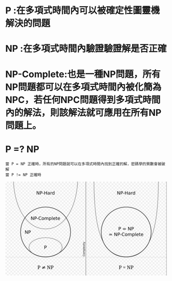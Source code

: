# P :在多項式時間內可以被確定性圖靈機解決的問題
# NP :在多項式時間內驗證驗證解是否正確
# NP-Complete:也是一種NP問題，所有NP問題都可以在多項式時間內被化簡為NPC，若任何NPC問題得到多項式時間內的解法，則該解法就可應用在所有NP問題上。
# P =? NP
    當 P = NP 正確時，所有的NP問題就可以在多項式時間內找到正確的解，密碼學的質數會被破解
    當 P != NP 正確時

![alt text](image.png)